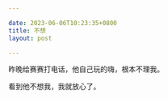 ```yaml
---

date: 2023-06-06T10:23:35+0800
title: 不想
layout: post

---
```


昨晚给赛赛打电话，他自己玩的嗨，根本不理我。

看到他不想我，我就放心了。
